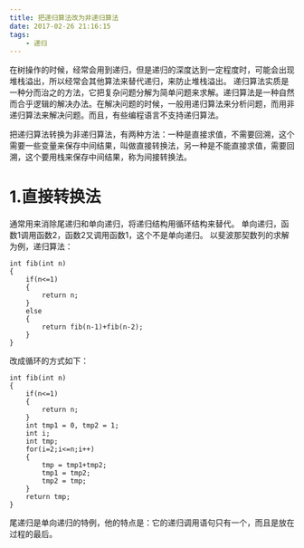 ```yaml
---
title: 把递归算法改为非递归算法
date: 2017-02-26 21:16:15
tags:
	- 递归
---
```

在树操作的时候，经常会用到递归，但是递归的深度达到一定程度时，可能会出现堆栈溢出，所以经常会其他算法来替代递归，来防止堆栈溢出。
递归算法实质是一种分而治之的方法，它把复杂问题分解为简单问题来求解。递归算法是一种自然而合乎逻辑的解决办法。在解决问题的时候，一般用递归算法来分析问题，而用非递归算法来解决问题。而且，有些编程语言不支持递归算法。

把递归算法转换为非递归算法，有两种方法：一种是直接求值，不需要回溯，这个需要一些变量来保存中间结果，叫做直接转换法，另一种是不能直接求值，需要回溯，这个要用栈来保存中间结果，称为间接转换法。

# 1.直接转换法
通常用来消除尾递归和单向递归，将递归结构用循环结构来替代。
单向递归，函数1调用函数2，函数2又调用函数1，这个不是单向递归。
以斐波那契数列的求解为例，递归算法：
```
int fib(int n)
{
	if(n<=1)
	{
		return n;
	}
	else
	{
		return fib(n-1)+fib(n-2);
	}
}
```
改成循环的方式如下：
```
int fib(int n)
{
	if(n<=1)
	{
		return n;
	}
	int tmp1 = 0, tmp2 = 1;
	int i;
	int tmp;
	for(i=2;i<=n;i++)
	{
		tmp = tmp1+tmp2;
		tmp1 = tmp2;
		tmp2 = tmp;
	}
	return tmp;
}
```
尾递归是单向递归的特例，他的特点是：它的递归调用语句只有一个，而且是放在过程的最后。


